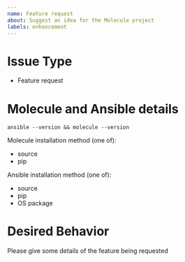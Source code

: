```yaml
---
name: Feature request
about: Suggest an idea for the Molecule project
labels: enhancement
---
```


# Issue Type

- Feature request

# Molecule and Ansible details

```
ansible --version && molecule --version
```

Molecule installation method (one of):

- source
- pip

Ansible installation method (one of):

- source
- pip
- OS package

# Desired Behavior

Please give some details of the feature being requested

